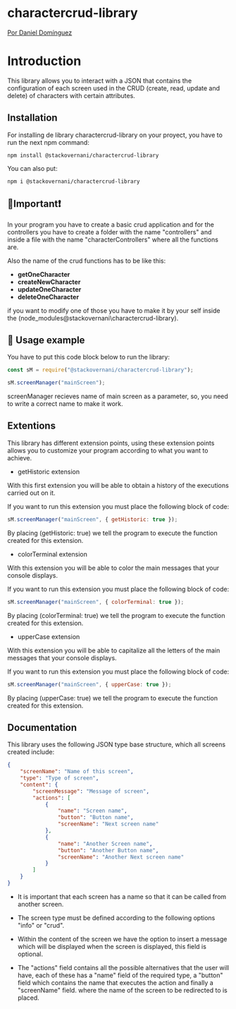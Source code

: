 # charactercrud-library

[Por Daniel Domínguez](https://www.linkedin.com/in/daniel-domínguez-pimentel-818306198/)

# Introduction
This library allows you to interact with a JSON that contains the configuration 
of each screen used in the CRUD (create, read, update and delete) of characters 
with certain attributes. 

## Installation
For installing de library charactercrud-library on your proyect, you have to 
run the next npm command:
```
npm install @stackovernani/charactercrud-library

```
You can also put:
```
npm i @stackovernani/charactercrud-library

```

## 🚨Important❗

In your program you have to create a basic crud application and for the controllers you have to create a folder with the name "controllers" and inside a file with the name "characterControllers" where all the functions are.

Also the name of the crud functions has to be like this:
- **getOneCharacter**
- **createNewCharacter**
- **updateOneCharacter**
- **deleteOneCharacter**

if you want to modify one of those you have to make it by your self inside the (node_modules\@stackovernani\charactercrud-library).

## 📒 Usage example
You have to put this code block below to run the library:

```javascript
const sM = require("@stackovernani/charactercrud-library");

sM.screenManager("mainScreen");

```
screenManager recieves name of main screen as a parameter, so, you need to 
write a correct name to make it work.

## Extentions
This library has different extension points, using these extension points 
allows you to customize your program according to what you want to achieve.

- getHistoric extension

With this first extension you will be able to obtain a history of the 
executions carried out on it.

If you want to run this extension you must place the following block of code:

```javascript
sM.screenManager("mainScreen", { getHistoric: true });

```
By placing (getHistoric: true) we tell the program to execute the function 
created for this extension.

- colorTerminal extension

With this extension you will be able to color the main messages that your 
console displays.

If you want to run this extension you must place the following block of code:

```javascript
sM.screenManager("mainScreen", { colorTerminal: true });

```
By placing (colorTerminal: true) we tell the program to execute the function 
created for this extension.

- upperCase extension

With this extension you will be able to capitalize all the letters of the 
main messages that your console displays.

If you want to run this extension you must place the following block of code:

```javascript
sM.screenManager("mainScreen", { upperCase: true });

```
By placing (upperCase: true) we tell the program to execute the function 
created for this extension.

## Documentation
This library uses the following JSON type base structure, which all screens 
created include:

```json
{
    "screenName": "Name of this screen",
    "type": "Type of screen",
    "content": {
        "screenMessage": "Message of screen",
        "actions": [
            {
                "name": "Screen name",
                "button": "Button name",
                "screenName": "Next screen name"
            },
            {
                "name": "Another Screen name",
                "button": "Another Button name",
                "screenName": "Another Next screen name"
            }
        ]
    }
}

```
- It is important that each screen has a name so that it can be called from another screen.

- The screen type must be defined according to the following options "info" or "crud".

- Within the content of the screen we have the option to insert a message which will be displayed when the screen is displayed, this field is optional.

- The "actions" field contains all the possible alternatives that the user will have, each of these has a "name" field of the required type, a "button" field which contains the name that executes the action and finally a "screenName" field. where the name of the screen to be redirected to is placed.